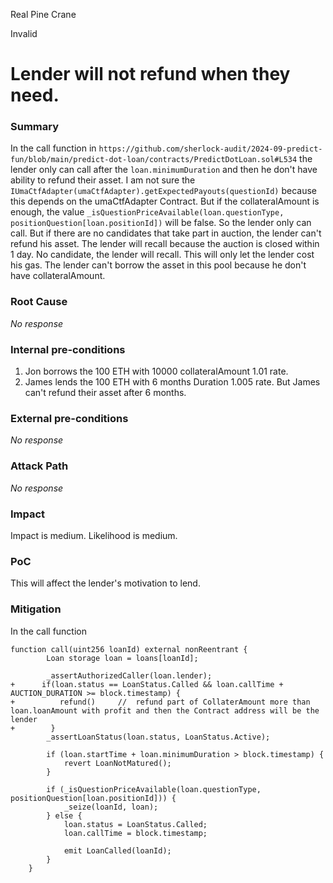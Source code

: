 Real Pine Crane

Invalid

# Lender will not refund when they need.

### Summary

In the call function in `https://github.com/sherlock-audit/2024-09-predict-fun/blob/main/predict-dot-loan/contracts/PredictDotLoan.sol#L534`
the lender only can call after the `loan.minimumDuration` and then he don't have ability to refund their asset.
I am not sure the  `IUmaCtfAdapter(umaCtfAdapter).getExpectedPayouts(questionId)` because this depends on the umaCtfAdapter Contract. But if the collateralAmount is enough, the value `_isQuestionPriceAvailable(loan.questionType, positionQuestion[loan.positionId])` will be false. So the lender only can call. But if there are no candidates that take part in auction, the lender can't refund his asset. The lender will recall because the auction is closed within 1 day.
No candidate, the lender will recall. This will only let the lender cost his gas. The lender can't borrow the asset in this pool because he don't have collateralAmount.

### Root Cause

_No response_

### Internal pre-conditions

1. Jon borrows the 100 ETH with 10000 collateralAmount 1.01 rate.
2. James lends the 100 ETH with 6 months Duration 1.005 rate.
But James can't refund their asset after 6 months.

### External pre-conditions

_No response_

### Attack Path

_No response_

### Impact

Impact is medium.
Likelihood is medium.

### PoC

This will affect the lender's motivation to lend.

### Mitigation

In the call function
```   solidity
function call(uint256 loanId) external nonReentrant {
        Loan storage loan = loans[loanId];

        _assertAuthorizedCaller(loan.lender);
+      if(loan.status == LoanStatus.Called && loan.callTime + AUCTION_DURATION >= block.timestamp) {
+	       refund()     //  refund part of CollaterAmount more than loan.loanAmount with profit and then the Contract address will be the lender
+        }
        _assertLoanStatus(loan.status, LoanStatus.Active);

        if (loan.startTime + loan.minimumDuration > block.timestamp) {
            revert LoanNotMatured();
        }

        if (_isQuestionPriceAvailable(loan.questionType, positionQuestion[loan.positionId])) {
            _seize(loanId, loan);
        } else {
            loan.status = LoanStatus.Called;
            loan.callTime = block.timestamp;

            emit LoanCalled(loanId);
        }
    }
```